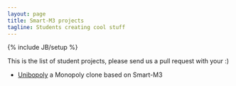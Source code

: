 ```yaml
---
layout: page
title: Smart-M3 projects
tagline: Students creating cool stuff
---
```

{% include JB/setup %}

<p>This is the list of student projects, please send us a pull request with your :)</p>

<ul class="posts">
    <li><a href="https://github.com/lorddex/unibopoly">Unibopoly</a> a Monopoly clone based on Smart-M3</li>
</ul>
